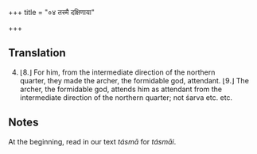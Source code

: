 +++
title = "०४ तस्मै दक्षिणाया"

+++
## Translation
4. ⌊8.⌋ For him, from the intermediate direction of the northern  
quarter, they made the archer, the formidable god, attendant. ⌊9.⌋ The  
archer, the formidable god, attends him as attendant from the  
intermediate direction of the northern quarter; not śarva etc. etc.

## Notes
At the beginning, read in our text *tásmā* for *tásmāi*.
